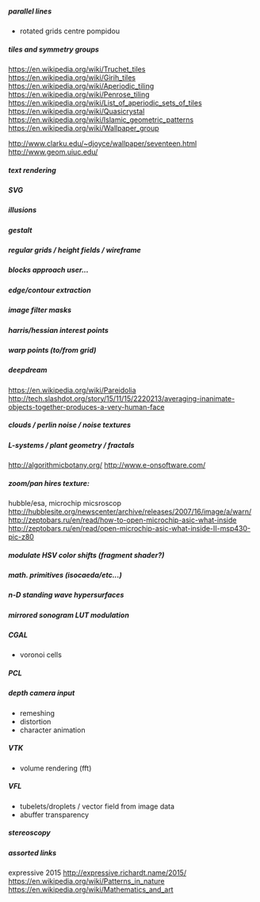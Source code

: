 ##### parallel lines

- rotated grids centre pompidou

##### tiles and symmetry groups

https://en.wikipedia.org/wiki/Truchet_tiles
https://en.wikipedia.org/wiki/Girih_tiles
https://en.wikipedia.org/wiki/Aperiodic_tiling
https://en.wikipedia.org/wiki/Penrose_tiling
https://en.wikipedia.org/wiki/List_of_aperiodic_sets_of_tiles
https://en.wikipedia.org/wiki/Quasicrystal
https://en.wikipedia.org/wiki/Islamic_geometric_patterns
https://en.wikipedia.org/wiki/Wallpaper_group

http://www.clarku.edu/~djoyce/wallpaper/seventeen.html
http://www.geom.uiuc.edu/

##### text rendering

##### SVG

##### illusions

##### gestalt

##### regular grids / height fields / wireframe

##### blocks approach user...

##### edge/contour extraction

##### image filter masks

##### harris/hessian interest points

##### warp points (to/from grid)

##### deepdream

https://en.wikipedia.org/wiki/Pareidolia
http://tech.slashdot.org/story/15/11/15/2220213/averaging-inanimate-objects-together-produces-a-very-human-face

##### clouds / perlin noise / noise textures

##### L-systems / plant geometry / fractals

http://algorithmicbotany.org/
http://www.e-onsoftware.com/

##### zoom/pan hires texture:

hubble/esa, microchip micsroscop
http://hubblesite.org/newscenter/archive/releases/2007/16/image/a/warn/
http://zeptobars.ru/en/read/how-to-open-microchip-asic-what-inside
http://zeptobars.ru/en/read/open-microchip-asic-what-inside-II-msp430-pic-z80

##### modulate HSV color shifts (fragment shader?)

##### math. primitives (isocaeda/etc...)

##### n-D standing wave hypersurfaces

##### mirrored sonogram LUT modulation

##### CGAL

- voronoi cells

##### PCL

##### depth camera input

- remeshing
- distortion
- character animation

##### VTK

- volume rendering (fft)

##### VFL

- tubelets/droplets / vector field from image data
- abuffer transparency

##### stereoscopy

##### assorted links

expressive 2015 http://expressive.richardt.name/2015/
https://en.wikipedia.org/wiki/Patterns_in_nature
https://en.wikipedia.org/wiki/Mathematics_and_art